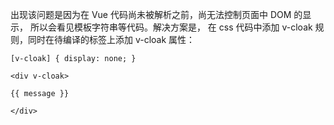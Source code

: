 出现该问题是因为在 Vue 代码尚未被解析之前，尚无法控制页面中 DOM 的显示，
所以会看见模板字符串等代码。解决方案是，
在 css 代码中添加 v-cloak 规则，同时在待编译的标签上添加 v-cloak 属性：

```vue
[v-cloak] { display: none; }

<div v-cloak>

{{ message }}

</div>
```

